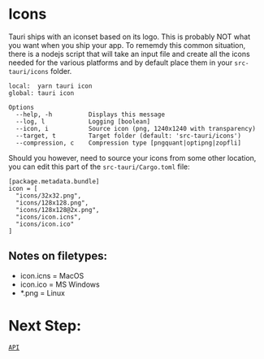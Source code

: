# Icons

Tauri ships with an iconset based on its logo. This is probably NOT what you
want when you ship your app. To rememdy this common situation, there is a nodejs
script that will take an input file and create all the icons needed for the
various platforms and by default place them in your `src-tauri/icons` folder.

```
local:  yarn tauri icon
global: tauri icon
```

```
Options
  --help, -h          Displays this message
  --log, l            Logging [boolean]
  --icon, i           Source icon (png, 1240x1240 with transparency)
  --target, t         Target folder (default: 'src-tauri/icons')
  --compression, c    Compression type [pngquant|optipng|zopfli]
```

Should you however, need to source your icons from some other location, you can
edit this part of the `src-tauri/Cargo.toml` file:

```
[package.metadata.bundle]
icon = [
  "icons/32x32.png",
  "icons/128x128.png",
  "icons/128x128@2x.png",
  "icons/icon.icns",
  "icons/icon.ico"
]
```

## Notes on filetypes:

-   icon.icns = MacOS
-   icon.ico = MS Windows
-   \*.png = Linux

# Next Step:

[`API`](HTTPS://github.com/tauri-apps/tauri/wiki/11.-API)
